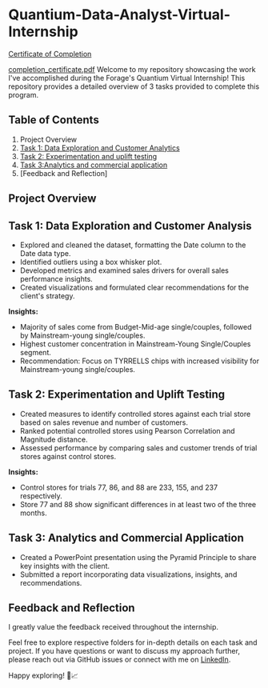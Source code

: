 # Quantium-Data-Analyst-Virtual-Internship

[Certificate of Completion](https://forage-uploads-prod.s3.amazonaws.com/completion-certificates/Quantium/NkaC7knWtjSbi6aYv_Quantium_JHeC6a7tzzPokKo5h_1705677723121_completion_certificate.pdf)

[completion_certificate.pdf](https://github.com/talibizhar1/Quantium-Data-Analyst-Virtual-Internship/files/13991300/completion_certificate.pdf)
Welcome to my repository showcasing the work I've accomplished during the Forage's Quantium Virtual Internship! This repository provides a detailed overview of 3 tasks provided to complete this program.

## Table of Contents

1. Project Overview
2. [Task 1: Data Exploration and Customer Analytics](https://github.com/talibizhar1/Quantium-Data-Analyst-Virtual-Internship/tree/main/task1)
3. [Task 2: Experimentation and uplift testing](https://github.com/talibizhar1/Quantium-Data-Analyst-Virtual-Internship/tree/main/Task%202)
4. [Task 3:Analytics and commercial application
 ](#task-3-advanced-analytics-applications)
5. [Feedback and Reflection]

## Project Overview

## Task 1: Data Exploration and Customer Analysis

- Explored and cleaned the dataset, formatting the Date column to the Date data type.
- Identified outliers using a box whisker plot.
- Developed metrics and examined sales drivers for overall sales performance insights.
- Created visualizations and formulated clear recommendations for the client's strategy.

**Insights:**
- Majority of sales come from Budget-Mid-age single/couples, followed by Mainstream-young single/couples.
- Highest customer concentration in Mainstream-Young Single/Couples segment.
- Recommendation: Focus on TYRRELLS chips with increased visibility for Mainstream-young single/couples.

## Task 2: Experimentation and Uplift Testing

- Created measures to identify controlled stores against each trial store based on sales revenue and number of customers.
- Ranked potential controlled stores using Pearson Correlation and Magnitude distance.
- Assessed performance by comparing sales and customer trends of trial stores against control stores.

**Insights:**
- Control stores for trials 77, 86, and 88 are 233, 155, and 237 respectively.
- Store 77 and 88 show significant differences in at least two of the three months.

## Task 3: Analytics and Commercial Application

- Created a PowerPoint presentation using the Pyramid Principle to share key insights with the client.
- Submitted a report incorporating data visualizations, insights, and recommendations.

## Feedback and Reflection

I greatly value the feedback received throughout the internship.

Feel free to explore respective folders for in-depth details on each task and project. If you have questions or want to discuss my approach further, please reach out via GitHub issues or connect with me on [LinkedIn](https://www.linkedin.com/in/talib-izhar/).

Happy exploring! 🚀📈


